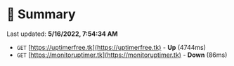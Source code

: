 # 📖 Summary
Last updated: **5/16/2022, 7:54:34 AM**

- `GET` [https://uptimerfree.tk](https://uptimerfree.tk) - **Up** (4744ms)
- `GET` [https://monitoruptimer.tk](https://monitoruptimer.tk) - **Down** (86ms)
